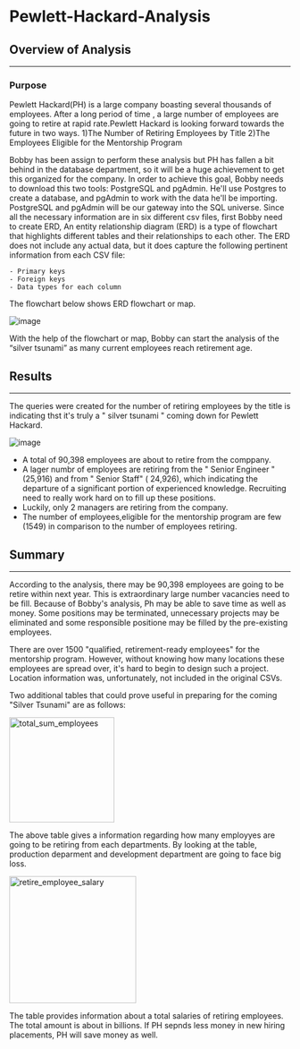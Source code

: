 # Pewlett-Hackard-Analysis

## Overview of Analysis
------------------------------------------------------------------------------------------------------------------------------------------------------------------------
### Purpose

Pewlett Hackard(PH) is a large company boasting several thousands of employees. After a long period of time , a large number of employees are going to retire at rapid rate.Pewlett Hackard is looking forward towards the future in two ways.
  1)The Number of Retiring Employees by Title
  2)The Employees Eligible for the Mentorship Program
  
Bobby has been assign to perform these analysis but PH has fallen a bit behind in the database department, so it will be a huge achievement to get this organized for the company. In order to achieve this goal, Bobby needs to download this two tools: PostgreSQL and pgAdmin. He'll use Postgres to create a database, and pgAdmin to work with the data he'll be importing. PostgreSQL and pgAdmin will be our gateway into the SQL universe. Since all the necessary information are in six different csv files, first Bobby need to create ERD, An entity relationship diagram (ERD) is a type of flowchart that highlights different tables and their relationships to each other. The ERD does not include any actual data, but it does capture the following pertinent information from each CSV file:

    - Primary keys
    - Foreign keys
    - Data types for each column
    
The flowchart below shows ERD flowchart or map. 


![image](https://user-images.githubusercontent.com/107137215/182369546-8afb6b19-2c5c-4a90-ba72-ce2aad024af7.png)

With the help of the flowchart or map, Bobby can start the analysis of the “silver tsunami” as many current employees reach retirement age.


## Results
-------------------------------------------------------------------------------------------------------------------------------------------------------------------------

The queries were created for the number of retiring employees by the title is indicating thst it's truly a " silver tsunami " coming down for Pewlett Hackard.

![image](https://user-images.githubusercontent.com/107137215/182374045-c12091a1-175a-4d3c-873d-08ad7f6d4f55.png)

- A total of 90,398 employees are about to retire from the comppany.
- A lager numbr of employees are retiring from the " Senior Engineer " (25,916) and from " Senior Staff" ( 24,926), which indicating the departure of a significant
  portion of experienced  knowledge. Recruiting need to really work hard on to fill up these positions.
- Luckily, only 2 managers are retiring from the company.
- The number of employees,eligible for the mentorship program are few (1549) in comparison to the number of employees retiring.

## Summary
------------------------------------------------------------------------------------------------------------------------------------------------------------------------

According to the analysis, there may be 90,398 employees are going to be retire within  next year. This is extraordinary large number vacancies need to be fill.  Because of Bobby's analysis, Ph may be able to save time as well as money. Some positions may be terminated, unnecessary projects may be eliminated and some responsible positione may be filled by the pre-existing employees.

There are over 1500 "qualified, retirement-ready employees" for the mentorship program. However, without knowing how many locations these employees are spread over, it's hard to begin to design such a project. Location information was, unfortunately, not included in the original CSVs.

Two additional tables that could prove useful in preparing for the coming "Silver Tsunami" are as follows: 


<img width="188" alt="total_sum_employees" src="https://user-images.githubusercontent.com/107137215/182660324-81df76f9-8c30-4cd0-9698-b516a34d4c97.png">

The above table gives a information regarding how many employyes are going to be retiring from each departments. By looking at the table, production deparment and development department are going to face big loss.






<img width="227" alt="retire_employee_salary" src="https://user-images.githubusercontent.com/107137215/182661000-92dcd2f8-3f26-4e09-ba49-b610bcb19e8e.png">

The table provides information about a total salaries of retiring employees. The total amount is about in billions. If PH sepnds less money in new hiring placements, PH will save money as well.
